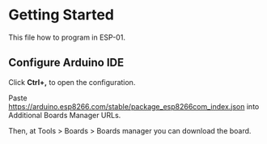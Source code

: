 # Getting Started

This file how to program in ESP-01.

## Configure Arduino IDE
Click **Ctrl+,** to open the configuration.

Paste https://arduino.esp8266.com/stable/package_esp8266com_index.json
into Additional Boards Manager URLs.

Then, at Tools > Boards > Boards manager you can download the board.
